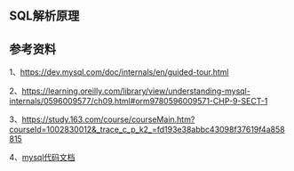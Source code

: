 
## SQL解析原理

















## 参考资料
1、https://dev.mysql.com/doc/internals/en/guided-tour.html

2、https://learning.oreilly.com/library/view/understanding-mysql-internals/0596009577/ch09.html#orm9780596009571-CHP-9-SECT-1

3、https://study.163.com/course/courseMain.htm?courseId=1002830012&_trace_c_p_k2_=fd193e38abbc43098f37619f4a858815

4、[mysql代码文档](https://dev.mysql.com/doc/dev/mysql-server/latest/classReadView.html)
